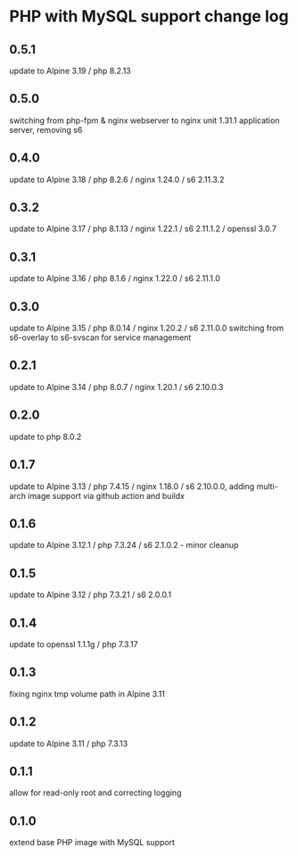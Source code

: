 # PHP with MySQL support change log

## 0.5.1

update to Alpine 3.19 / php 8.2.13

## 0.5.0

switching from php-fpm & nginx webserver to nginx unit 1.31.1 application
server, removing s6

## 0.4.0

update to Alpine 3.18 / php 8.2.6 / nginx 1.24.0 / s6 2.11.3.2

## 0.3.2

update to Alpine 3.17 / php 8.1.13 / nginx 1.22.1 / s6 2.11.1.2 / openssl 3.0.7

## 0.3.1

update to Alpine 3.16 / php 8.1.6 / nginx 1.22.0 / s6 2.11.1.0

## 0.3.0

update to Alpine 3.15 / php 8.0.14 / nginx 1.20.2 / s6 2.11.0.0
switching from s6-overlay to s6-svscan for service management

## 0.2.1

update to Alpine 3.14 / php 8.0.7 / nginx 1.20.1 / s6 2.10.0.3

## 0.2.0

update to php 8.0.2

## 0.1.7

update to Alpine 3.13 / php 7.4.15 / nginx 1.18.0 / s6 2.10.0.0,
adding multi-arch image support via github action and buildx

## 0.1.6

update to Alpine 3.12.1 / php 7.3.24 / s6 2.1.0.2 - minor cleanup

## 0.1.5

update to Alpine 3.12 / php 7.3.21 / s6 2.0.0.1

## 0.1.4

update to openssl 1.1.1g / php 7.3.17

## 0.1.3

fixing nginx tmp volume path in Alpine 3.11

## 0.1.2

update to Alpine 3.11 / php 7.3.13

## 0.1.1

allow for read-only root and correcting logging

## 0.1.0

extend base PHP image with MySQL support

